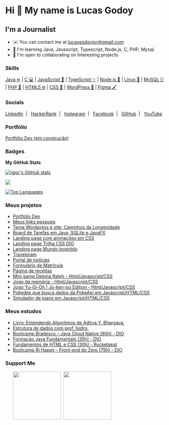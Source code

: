 Hi 👋 My name is Lucas Godoy
============================

I'm a Journalist
----------

* ✉️  You can contact me at [lucasgodoyjor@gmail.com](mailto:lucasgodoyjor@gmail.com)
* 🧠  I'm learning Java, Javascript, Typescript, Node.js, C, PHP, Mysql.
* 🤝  I'm open to collaborating on Interesting projects

### Skills

[Java ☕](https://www.oracle.com/java/) \|  [C 💻](https://docs.microsoft.com/en-us/cpp/?view=msvc-170) \| [JavaScript 🚀](https://developer.mozilla.org/pt-BR/docs/Web/JavaScript) \| [TypeScript ✨](https://www.typescriptlang.org/) \| [Node.js 🌿](https://nodejs.org/pt) \| [Linux 🐧](https://www.linuxfoundation.org/) \| [MySQL 🗄️](https://www.mysql.com/) \| [PHP 🐘](https://www.php.net/docs.php) \| [HTML5 🌐](https://developer.mozilla.org/en-US/docs/Glossary/HTML5) \| [CSS 🎨](https://developer.mozilla.org/pt-BR/docs/Web/CSS) \| [WordPress 🚀](https://br.wordpress.org/) \| [Figma 🖌️](https://www.figma.com/pt-br/)

### Socials

<p align="left">
  <a href="https://www.linkedin.com/in/lucasgch/" target="_blank" rel="noreferrer">LinkedIn</a>&nbsp; | &nbsp;
  <a href="https://www.hackerrank.com/profile/lucasgodoyjor" target="_blank" rel="noreferrer" alt="HackerRank">HackerRank</a>&nbsp; | &nbsp;
  <a href="http://www.instagram.com/desviante" target="_blank" rel="noreferrer">Instagram</a>&nbsp; | &nbsp;
  <a href="https://www.facebook.com/lucasGodoyCh/" target="_blank" rel="noreferrer">Facebook</a>&nbsp; | &nbsp;
  <a href="https://www.github.com/lgjor" target="_blank" rel="noreferrer">GitHub</a>&nbsp; | &nbsp;
  <a href="https://www.youtube.com/@Lucas-rr2il" target="_blank" rel="noreferrer">YouTube</a>
</p>

### Portfólio

<a href="https://lgjor.github.io/portfoliodev/" target="_blank" rel="noreferrer">Portfólio Dev (em construção)</a>

### Badges

<b>My GitHub Stats</b>

<a href="http://www.github.com/lgjor"><img src="https://github-readme-stats.vercel.app/api?username=lgjor&show_icons=true&hide=&count_private=true&title_color=0891b2&text_color=ffffff&icon_color=0891b2&bg_color=1c1917&hide_border=true&show_icons=true" alt="lgjor's GitHub stats" /></a>

<a href="http://www.github.com/lgjor"><img src="https://github-readme-streak-stats.herokuapp.com/?user=lgjor&stroke=ffffff&background=1c1917&ring=0891b2&fire=0891b2&currStreakNum=ffffff&currStreakLabel=0891b2&sideNums=ffffff&sideLabels=ffffff&dates=ffffff&hide_border=true" /></a>

<a href="https://github.com/lgjor" align="left"><img src="https://github-readme-stats.vercel.app/api/top-langs/?username=lgjor&langs_count=10&title_color=0891b2&text_color=ffffff&icon_color=0891b2&bg_color=1c1917&hide_border=true&locale=en&custom_title=Top%20%Languages" alt="Top Languages" /></a>

### Meus projetos

<ul>
<li><a href="https://github.com/lgjor/portfoliodev" target="_blank">Portfolio Dev</a></li>
<li><a href="https://lgjor.github.io/devlinks/" target="_blank">Meus links pessoais</a></li>
<li><a href="https://caminhosdalongevidade.com.br/" target="_blank">Tema Wordpress e site: Caminhos da Longevidade</a></li>
<li><a href="https://github.com/lgjor/desafio-board-dio" target="_blank">Board de Tarefas em Java, SQLite e JavaFX</a></li>
<li><a href="https://lgjor.github.io/patinsanimation" target="_blank">Landing page com animações em CSS</a></li>
<li><a href="https://github.com/lgjor/landingpage-trilhacss-dio" target="_blank">Landing page Trilha CSS DIO</a></li>
<li><a href="https://github.com/lgjor/LandingPageMundoInvertido" target="_blank">Landing page Mundo Invertido</a></li>
<li><a href="https://lgjor.github.io/travelgram" target="_blank">Travelgram</a></li>
<li><a href="https://lgjor.github.io/portaldenoticias/" target="_blank">Portal de notícias</a></li>
<li><a href="https://lgjor.github.io/formulariodematricula/" target="_blank">Formulário de Matrícula</a></li>
<li><a href="https://lgjor.github.io/recipepage/" target="_blank">Página de receitas</a></li>
<li><a href="https://github.com/lgjor/detona-ralph">Mini game Detona Ralph - Html/Javascript/CSS</a></li>
<li><a href="https://github.com/lgjor/memory-game">Jogo da memória - Html/Javascript/CSS</a></li>
<li><a href="https://github.com/lgjor/js-yugioh-assets">Jogo Yu-Gi-Oh | Jo-ken-po Edition - Html/Javascript/CSS</a></li>
<li><a href="https://github.com/lgjor/Pokedex">Pokedex que busca dados da PokeApi em Javascript/HTML/CSS</a></li>
<li><a href="https://github.com/lgjor/piano">Simulador de piano em Javascript/HTML/CSS</a></li>
  
</ul>

### Meus estudos

<ul>
  <li><a href="https://github.com/lgjor/EntendendoAlgoritmos" target="_blank">Livro: Entendendo Algoritmos de Aditya Y. Bhargava.</a></li>
  <li><a href="https://github.com/lgjor/Estrutura-de-dados" target="_blank">Estrutura de dados com prof. Isidro.</a></li>
  <li><a href="https://github.com/lgjor/BootcampBradescoJavaCloudNative" target="_blank">Bootcamp Bradesco – Java Cloud Native (90h) - DIO</a></li>
  <li><a href="https://github.com/lgjor/FormacaoJavaFundamentalsDIO" target="_blank">Formação Java Fundamentals (35h) - DIO</a></li>
  <li><a href="https://github.com/lgjor/FormacaoJavaFundamentalsDIO" target="_blank">Fundamentos de HTML e CSS (30h) - Rocketseat</a></li>
  <li><a href="https://github.com/lgjor/BootcampRiHappyFrontend" target="_blank">Bootcamp Ri Happy - Front-end do Zero (75h) - DIO</a></li>
</ul>

### Support Me

<ul style="list-style-type: none; margin: 0;">

<li style="display: inline-block; margin-right: 0.25rem;"><a href="https://www.buymeacoffee.com/desviante"><img src="https://cdn.buymeacoffee.com/buttons/v2/default-yellow.png" width="150"/></a></li>

<li style="display: inline-block; margin-right: 0.25rem;"><a href="https://www.ko-fi.com/desviante"><img src="https://storage.ko-fi.com/cdn/kofi2.png?v=3" width="150"/></a></li>

</ul>
